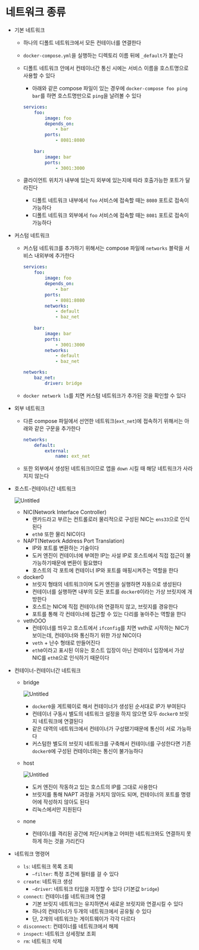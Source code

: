 # 네트워크 종류

- 기본 네트워크
    - 하나의 디폴트 네트워크에서 모든 컨테이너를 연결한다
    - `docker-compose.yml`을 실행하는 디렉토리 이름 뒤에 `_default`가 붙는다
    - 디폴트 네트워크 안에서 컨테이너간 통신 시에는 서비스 이름을 호스트명으로 사용할 수 있다
        - 아래와 같은 compose 파일이 있는 경우에 `docker-compose foo ping bar`를 하면 호스트명만으로 `ping`을 날려볼 수 있다

        ```yaml
        services:
        	foo:
        		image: foo
        		depends_on: 
        			- bar
        		ports:
        			- 8081:8080
        	
        	bar:
        		image: bar
        		ports:
        			- 3001:3000
        ```

    - 클라이언트 위치가 내부에 있는지 외부에 있는지에 따라 호출가능한 포트가 달라진다
        - 디폴트 네트워크 내부에서 `foo` 서비스에 접속할 때는 `8080` 포트로 접속이 가능하다
        - 디폴트 네트워크 외부에서 `foo` 서비스에 접속할 때는 `8081` 포트로 접속이 가능하다
- 커스텀 네트워크
    - 커스텀 네트워크를 추가하기 위해서는 compose 파일에 `networks` 블락을 서비스 내외부에 추가한다

        ```yaml
        services:
        	foo:
        		image: foo
        		depends_on: 
        			- bar
        		ports:
        			- 8081:8080
        		networks:
        			- default
        			- baz_net
        	
        	bar:
        		image: bar
        		ports:
        			- 3001:3000
        		networks:
        			- default
        			- baz_net

        networks:
        	baz_net:
        		driver: bridge
        ```

    - `docker network ls`를 치면 커스텀 네트워크가 추가된 것을 확인할 수 있다
- 외부 네트워크
    - 다른 compose 파일에서 선언한 네트워크(`ext_net`)에 접속하기 위해서는 아래와 같은 구문을 추가한다

        ```yaml
        networks:
        	default:
        		external:
        			name: ext_net
        ```

    - 또한 외부에서 생성된 네트워크이므로 앱을 `down` 시킬 때 해당 네트워크가 사라지지 않는다

- 호스트-컨테이너간 네트워크

    ![Untitled](https://s3-us-west-2.amazonaws.com/secure.notion-static.com/d719de88-6753-4c8c-9741-2c939dca5ca1/Untitled.png)

    - NIC(Network Interface Controller)
        - 랜카드라고 부르는 컨트롤로러 물리적으로 구성된 NIC는 `ens33`으로 인식된다
        - `eth0` 또한 물리 NIC이다
    - NAPT(Network Address Port Translation)
        - IP와 포트를 변환하는 기술이다
        - 도커 엔진이 컨테이너에 부여한 IP는 사설 IP로 호스트에서 직접 접근이 불가능하기때문에 변환이 필요했다
        - 호스트의 각 포트에 컨테이너 IP와 포트를 매핑시켜주는 역할을 한다
    - docker0
        - 브릿지 형태의 네트워크이며 도커 엔진을 실행하면 자동으로 생성된다
        - 컨테이너를 실행하면 내부의 모든 포트를 `docker0`이라는 가상 브릿지에 개방한다
        - 호스트는 NIC에 직접 컨테이너와 연결하지 않고, 브릿지를 경유한다
        - 포트를 통해 각 컨테이너에 접근할 수 있는 다리를 놓아주는 역할을 한다
    - vethOOO
        - 컨테이너를 띄우고 호스트에서 `ifconfig`를 치면 v`e`th로 시작하는 NIC가 보이는데, 컨테이너와 통신하기 위한 가상 NIC이다
        - `veth` + 난수 형태로 만들어진다
        - `eth0`이라고 표시된 이유는 호스트 입장이 아닌 컨테이너 입장에서 가상 NIC를 `eth0`으로 인식하기 때문이다
- 컨테이너-컨테이너간 네트워크
    - bridge

        ![Untitled](https://s3-us-west-2.amazonaws.com/secure.notion-static.com/ecff0232-2cb9-4ebe-ac29-d1a0397122e2/Untitled.png)

        - `docker0`을 게트웨이로 해서 컨테이너가 생성된 순서대로 IP가 부여된다
        - 컨테이너 구동시 별도의 네트워크 설정을 하지 않으면 모두 `docker0` 브릿지 네트워크에 연결된다
        - 같은 대역의 네트워크에서 컨테이너가 구성됐기때문에 통신이 서로 가능하다
        - 커스텀한 별도의 브릿지 네트워크를 구축해서 컨테이너를 구성한다면 기존 `docker0`에 구성된 컨테이너와는 통신이 불가능하다
    - host

        ![Untitled](https://s3-us-west-2.amazonaws.com/secure.notion-static.com/a10a0e8a-b4de-43b2-8884-fb8d47b48fa4/Untitled.png)

        - 도커 엔진이 작동하고 있는 호스트의 IP를 그대로 사용한다
        - 브릿지를 통해 NAPT 과정을 거치지 않아도 되며, 컨테이너의 포트를 명령어에 작성하지 않아도 된다
        - 리눅스에서만 지원된다
    - none
        - 컨테이너를 격리된 공간에 차단시켜놓고 어떠한 네트워크와도 연결하지 못하게 하는 것을 가리킨다
- 네트워크 명령어
    - `ls`: 네트워크 목록 조회
        - `—filter`: 특정 조건에 필터를 걸 수 있다
    - `create`: 네트워크 생성
        - `—driver`: 네트워크 타입을 지정할 수 있다 (기본값 `bridge`)
    - `connect`: 컨테이너를 네트워크에 연결
        - 기본 브릿지 네트워크는 유지하면서 새로운 브릿지와 연결시킬 수 있다
        - 하나의 컨테이너가 두개의 네트워크에서 공유될 수 있다
        - 단, 2개의 네트워크는 게이트웨이가 각각 다르다
    - `disconnect`: 컨테이너를 네트워크에서 해제
    - `inspect`: 네트워크 상세정보 조회
    - `rm`: 네트워크 삭제